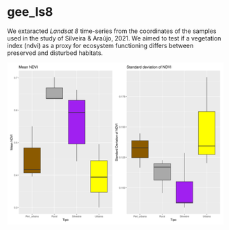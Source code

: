 # gee_ls8

We extaracted _Landsat 8_ time-series from the coordinates of the samples used in the study of Silveira & Araújo, 2021. We aimed to test if a vegetation index (ndvi) as a proxy for ecosystem functioning differs between preserved and disturbed habitats.

<img src="Figuras/boxplot_ndvi_por_tipo.png"/>
